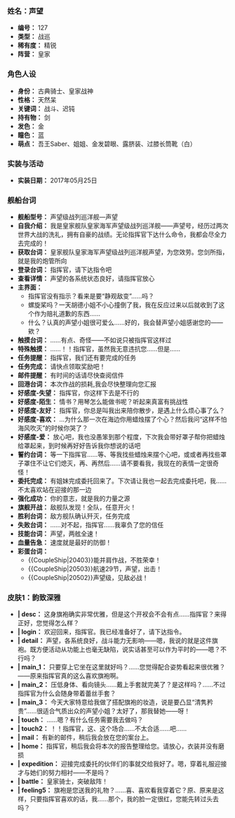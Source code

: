 ### 姓名：声望
* **编号：** 127
* **类型：** 战巡
* **稀有度：** 精锐
* **阵营：** 皇家


### 角色人设
* **身份：** 古典骑士、皇家战神
* **性格：** 天然呆
* **关键词：** 战斗、迟钝
* **持有物：** 剑
* **发色：** 金
* **瞳色：** 蓝
* **萌点：** 吾王Saber、姐姐、金发碧眼、露脐装、过膝长筒靴（白）


### 实装与活动
* **实装日期：** 2017年05月25日


### 舰船台词
* **舰船型号：** 声望级战列巡洋舰—声望
* **自我介绍：** 我是皇家舰队皇家海军声望级战列巡洋舰——声望号，经历过两次世界大战的洗礼，拥有自豪的战绩。无论指挥官下达什么命令，我都会尽全力去完成的！
* **获取台词：** 皇家舰队皇家海军声望级战列巡洋舰声望，为您效劳。您剑所指，就是我的炮管所向
* **登录台词：** 指挥官，请下达指令吧
* **查看详情：** 声望的各系统状态良好，请指挥官放心
* **主界面：**
  * 指挥官没有指示？看来是要“静观敌变”……吗？
  * 螺旋桨吗？一天胡德小姐不小心撞倒了我，我在反应过来以后就收到了这个作为赔礼道歉的东西……
  * 什么？认真的声望小姐很可爱么……好的，我会替声望小姐感谢您的——欸？
* **触摸台词：** ……有点、奇怪——不如说只被指挥官这样过
* **特殊触摸：** ……！！指挥官，虽然我无意违抗您……但是……
* **任务提醒：** 指挥官，我们还有要完成的任务
* **任务完成：** 请快点领取奖励吧！
* **邮件提醒：** 有时间的话请尽快查阅信件
* **回港台词：** 本次作战的损耗,我会尽快整理向您汇报
* **好感度-失望：** 指挥官，你这样下去是不行的
* **好感度-陌生：** 情书？用琴怎么能做书呢？听起来真富有挑战性
* **好感度-友好：** 指挥官，你总是叫我出来陪你散步，是遇上什么烦心事了么？
* **好感度-喜欢：** …为什么那一次在海边你用蜡烛摆了个心？然后我问“这样不怕海风吹灭”的时候你哭了？
* **好感度-爱：** 放心吧，我也没愚笨到那个程度，下次我会带好罩子帮你把蜡烛给罩起来，到时候再好好告诉我你想说的话吧
* **誓约台词：** 等一下指挥官……等、等我找些蜡烛来摆个心吧，或或者再找些罩子罩住不让它们熄灭，再、再然后……请不要看我，我现在的表情一定很奇怪！
* **委托完成：** 有姐妹完成委托回来了。下次请让我也一起去完成委托吧，我……不太喜欢站在迎接的那一边
* **强化成功：** 你的意志，就是我的力量之源
* **旗舰开战：** 敌舰队发现！全队，任意开火！
* **胜利台词：** 敌方舰队确认歼灭，任务完成
* **失败台词：** ……对不起，指挥官……我辜负了您的信任
* **技能台词：** 声望，两舷全速！
* **血量告急：** 速度就是最好的防御！
* **彩蛋台词：**
  * {{CoupleShip|20403}}能并肩作战，不胜荣幸！
  * {{CoupleShip|20503}}航速29节，声望，出击！
  * {{CoupleShip|20502}}声望级，见敌必战！


### 皮肤1：韵致深雅
* **| desc：** 这身旗袍确实非常优雅，但是这个开衩会不会有点……指挥官？来得正好，您觉得怎么样？
* **| login：** 欢迎回来，指挥官。我已经准备好了，请下达指令。
* **| detail：** 声望，各系统良好，战斗能力无影响——嗯，我说的就是这件旗袍。既方便活动从功能上也毫无缺陷，说实话甚至可以作为平时的——嗯？不行吗？
* **| main_1：** 只要穿上它坐在这里就好吗？……您觉得配合姿势看起来很优雅？——原来指挥官真的这么喜欢旗袍啊。
* **| main_2：** 压低身体、看向镜头……戴上手套就完美了？是这样吗？……不过指挥官为什么会随身带着蕾丝手套？
* **| main_3：** 今天大家特意给我做了搭配旗袍的妆造，说是要凸显“清隽矜贵”……很适合气质出众的声望小姐？太好了，那我替她——呀！
* **| touch：** ……嗯？有什么任务需要我去做吗？
* **| touch2：** ！！指挥官，这、这个场合……不太合适……吧……
* **| mail：** 有新的邮件，稍后我会放在您的案台上。
* **| home：** 指挥官，稍后我会将本次的报告整理给您。请放心，衣装并没有磨损
* **| expedition：** 迎接完成委托的伙伴们的事就交给我好了。嗯，穿着礼服迎接才与她们的努力相衬——不是吗？
* **| battle：** 皇家骑士，突破敌阵！
* **| feeling5：** 旗袍是您送我的礼物？……喜、喜欢看我穿着它？原、原来是这样，只要指挥官喜欢的话，我……那个，我的脸一定很红，您能先转过头去吗？
